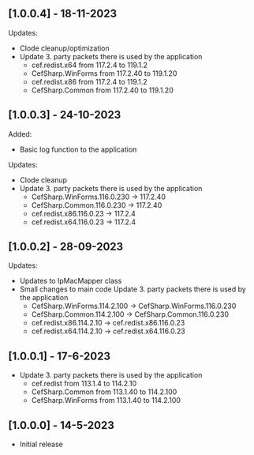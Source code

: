 ## [1.0.0.4] - 18-11-2023
Updates:
- Clode cleanup/optimization
- Update 3. party packets there is used by the application
    - cef.redist.x64 from 117.2.4 to 119.1.2
    - CefSharp.WinForms from 117.2.40 to 119.1.20
    - cef.redist.x86 from 117.2.4 to 119.1.2
    - CefSharp.Common from 117.2.40 to 119.1.20

## [1.0.0.3] - 24-10-2023
Added:
  - Basic log function to the application

Updates:
- Clode cleanup
- Update 3. party packets there is used by the application
    - CefSharp.WinForms.116.0.230 -> 117.2.40
    - CefSharp.Common.116.0.230 -> 117.2.40
    - cef.redist.x86.116.0.23 -> 117.2.4
    - cef.redist.x64.116.0.23 -> 117.2.4

## [1.0.0.2] - 28-09-2023
Updates:
- Updates to IpMacMapper class
- Small changes to main code
Update 3. party packets there is used by the application
    - CefSharp.WinForms.114.2.100 -> CefSharp.WinForms.116.0.230
    - CefSharp.Common.114.2.100 -> CefSharp.Common.116.0.230
    - cef.redist.x86.114.2.10 -> cef.redist.x86.116.0.23
    - cef.redist.x64.114.2.10 -> cef.redist.x64.116.0.23

## [1.0.0.1] - 17-6-2023
- Update 3. party packets there is used by the application
    - cef.redist from 113.1.4 to 114.2.10
    - CefSharp.Common from 113.1.40 to 114.2.100
    - CefSharp.WinForms from 113.1.40 to 114.2.100

## [1.0.0.0] - 14-5-2023
- Initial release